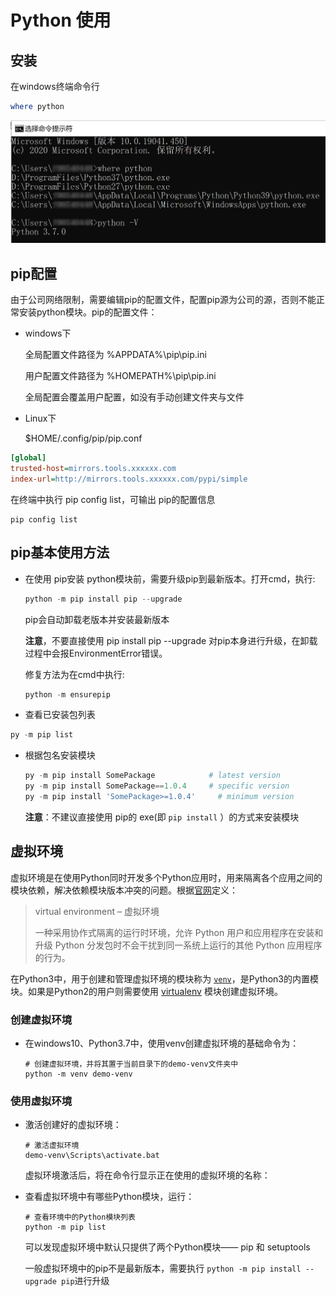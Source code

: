 # Python 使用

## 安装

在windows终端命令行

```powershell
where python
```

![](.\image\python安装_1.png)



## pip配置

由于公司网络限制，需要编辑pip的配置文件，配置pip源为公司的源，否则不能正常安装python模块。pip的配置文件：

* windows下 

  全局配置文件路径为 %APPDATA%\pip\pip.ini

  用户配置文件路径为 %HOMEPATH%\pip\pip.ini

  全局配置会覆盖用户配置，如没有手动创建文件夹与文件

* Linux下

   $HOME/.config/pip/pip.conf 
   
```ini
[global]
trusted-host=mirrors.tools.xxxxxx.com
index-url=http://mirrors.tools.xxxxxx.com/pypi/simple
```

在终端中执行 pip config list，可输出 pip的配置信息

```
pip config list
```



## pip基本使用方法

- 在使用 pip安装 python模块前，需要升级pip到最新版本。打开cmd，执行:

  ```powershell
  python -m pip install pip --upgrade
  ```

  pip会自动卸载老版本并安装最新版本

  **注意**，不要直接使用 pip install pip --upgrade 对pip本身进行升级，在卸载过程中会报EnvironmentError错误。

  修复方法为在cmd中执行:

  ```powershell
  python -m ensurepip
  ```

-  查看已安装包列表

  ```powershell
  py -m pip list
  ```

- 根据包名安装模块

  ```powershell
  py -m pip install SomePackage            # latest version
  py -m pip install SomePackage==1.0.4     # specific version
  py -m pip install 'SomePackage>=1.0.4'     # minimum version
  ```

  **注意**：不建议直接使用 pip的 exe(即 `pip install` ）的方式来安装模块
  
  

## 虚拟环境

虚拟环境是在使用Python同时开发多个Python应用时，用来隔离各个应用之间的模块依赖，解决依赖模块版本冲突的问题。根据[官网](https://docs.python.org/zh-cn/3.7/glossary.html#term-virtual-environment)定义：

> virtual environment – 虚拟环境
>
> 一种采用协作式隔离的运行时环境，允许 Python 用户和应用程序在安装和升级 Python 分发包时不会干扰到同一系统上运行的其他 Python 应用程序的行为。

在Python3中，用于创建和管理虚拟环境的模块称为 [`venv`](https://docs.python.org/zh-cn/3.7/library/venv.html#module-venv)，是Python3的内置模块。如果是Python2的用户则需要使用 [virtualenv](https://virtualenv.pypa.io/en/latest/index.html) 模块创建虚拟环境。

### 创建虚拟环境

- 在windows10、Python3.7中，使用venv创建虚拟环境的基础命令为：

  ```shell
  # 创建虚拟环境，并将其置于当前目录下的demo-venv文件夹中
  python -m venv demo-venv
  ```

### 使用虚拟环境

- 激活创建好的虚拟环境：

  ```shell
  # 激活虚拟环境
  demo-venv\Scripts\activate.bat
  ```

  虚拟环境激活后，将在命令行显示正在使用的虚拟环境的名称：

* 查看虚拟环境中有哪些Python模块，运行：

  ```shell
  # 查看环境中的Python模块列表
  python -m pip list
  ```

  可以发现虚拟环境中默认只提供了两个Python模块—— pip 和 setuptools

  一般虚拟环境中的pip不是最新版本，需要执行 `python -m pip install --upgrade pip`进行升级